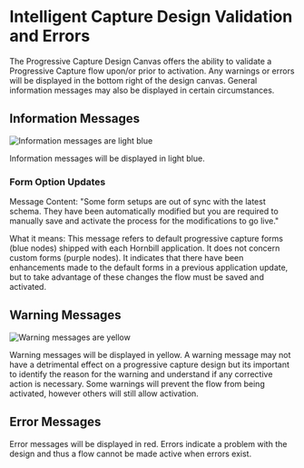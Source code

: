 # Intelligent Capture Design Validation and Errors
The Progressive Capture Design Canvas offers the ability to validate a Progressive Capture flow upon/or prior to activation. Any warnings or errors will be displayed in the bottom right of the design canvas. General information messages may also be displayed in certain circumstances.

## Information Messages

![Information messages are light blue](/_books/servicemanager-config/customize/images/form-option-updates.jpg)

Information messages will be displayed in light blue.

### Form Option Updates
Message Content: "Some form setups are out of sync with the latest schema. They have been automatically modified but you are required to manually save and activate the process for the modifications to go live."

What it means: This message refers to default progressive capture forms (blue nodes) shipped with each Hornbill application. It does not concern custom forms (purple nodes). It indicates that there have been enhancements made to the default forms in a previous application update, but to take advantage of these changes the flow must be saved and activated.

## Warning Messages

![Warning messages are yellow](/_books/servicemanager-config/customize/images/process-warnings.jpg)

Warning messages will be displayed in yellow. A warning message may not have a detrimental effect on a progressive capture design but its important to identify the reason for the warning and understand if any corrective action is necessary. Some warnings will prevent the flow from being activated, however others will still allow activation.

## Error Messages
Error messages will be displayed in red. Errors indicate a problem with the design and thus a flow cannot be made active when errors exist.
